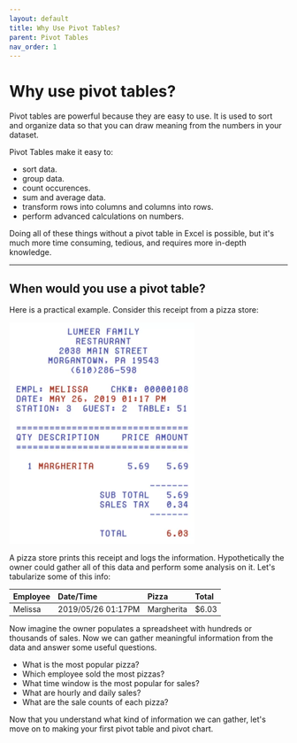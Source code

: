 ```yaml
---
layout: default
title: Why Use Pivot Tables?
parent: Pivot Tables
nav_order: 1
---
```


# Why use pivot tables?

Pivot tables are powerful because they are easy to use. It is used to sort and organize data so that you can draw meaning from the numbers in your dataset.

Pivot Tables make it easy to:

* sort data.
* group data.
* count occurences.
* sum and average data.
* transform rows into columns and columns into rows.
* perform advanced calculations on numbers.

Doing all of these things without a pivot table in Excel is possible, but it's much more time consuming, tedious, and requires more in-depth knowledge.

---

## When would you use a pivot table?

Here is a practical example. Consider this receipt from a pizza store:

<img src="https://github.com/nickluong-dev/Excel-Instruction-Guide/blob/gh-pages/assets/images/Pizza-Receipt.png?raw=true" alt="Pizza Receipt" height="400px">

A pizza store prints this receipt and logs the information. Hypothetically the owner could gather all of this data and perform some analysis on it. Let's tabularize some of this info:

| Employee      | Date/Time         | Pizza      | Total |
| ------------- |:------------------| :--------- | :---- |
| Melissa       | 2019/05/26 01:17PM| Margherita | $6.03 |

Now imagine the owner populates a spreadsheet with hundreds or thousands of sales. Now we can gather meaningful information from the data and answer some useful questions.

* What is the most popular pizza?
* Which employee sold the most pizzas?
* What time window is the most popular for sales?
* What are hourly and daily sales?
* What are the sale counts of each pizza?

Now that you understand what kind of information we can gather, let's move on to making your first pivot table and pivot chart.
